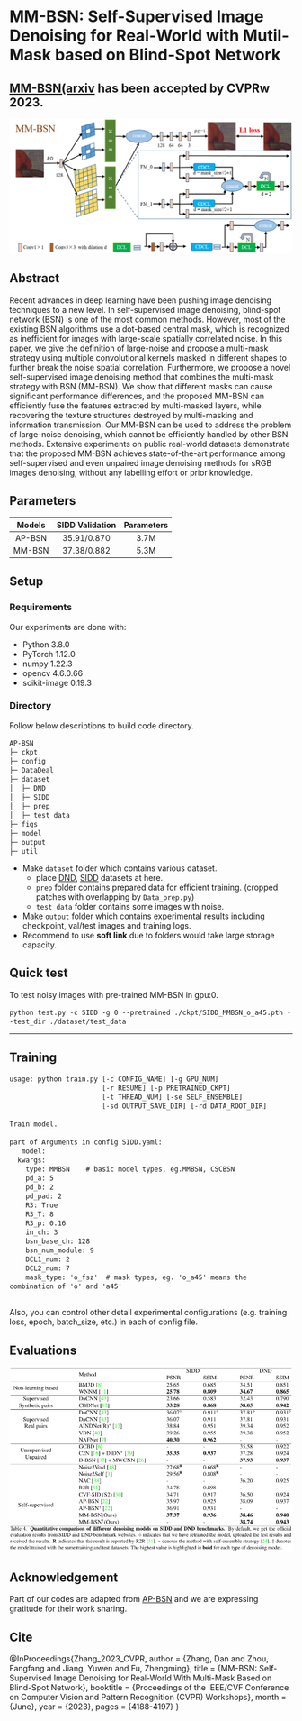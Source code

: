 # MM-BSN: Self-Supervised Image Denoising for Real-World with Mutil-Mask based on Blind-Spot Network
[MM-BSN(arxiv](https://arxiv.org/abs/2304.01598) has been accepted by CVPRw 2023.
---

![masks](./figs/big_f_try2.png)
## Abstract
Recent advances in deep learning have been pushing image denoising techniques to a new level. In self-supervised image denoising, blind-spot network (BSN) is one of the most common methods. However, most of the existing BSN algorithms use a dot-based central mask, which is recognized as inefficient for images with large-scale spatially correlated noise. In this paper, we give the definition of large-noise and propose a multi-mask strategy using multiple convolutional kernels masked in different shapes to further break the noise spatial correlation. Furthermore, we propose a novel self-supervised image denoising method that combines the multi-mask strategy with BSN (MM-BSN). We show that different masks can cause significant performance differences, and the proposed MM-BSN can efficiently fuse the features extracted by multi-masked layers, while recovering the texture structures destroyed by multi-masking and information transmission. Our MM-BSN can be used to address the problem of large-noise denoising, which cannot be efficiently handled by other BSN methods. Extensive experiments on public real-world datasets demonstrate that the proposed MM-BSN achieves state-of-the-art performance among self-supervised and even unpaired image denoising methods for sRGB images denoising, without any labelling effort or prior knowledge.

## Parameters
|   __Models__   |                                         __SIDD Validation__                                         |__Parameters__ |
|:----------:|:-----------------------------------------------------------------------------------------------:|:-------:|
| AP-BSN |                                             35.91/0.870                                             |   3.7M   |
| MM-BSN |                                             37.38/0.882                                             |   5.3M   |

## Setup
### Requirements

Our experiments are done with:

- Python 3.8.0
- PyTorch 1.12.0
- numpy 1.22.3
- opencv 4.6.0.66
- scikit-image 0.19.3

### Directory

Follow below descriptions to build code directory.

```
AP-BSN
├─ ckpt
├─ config
├─ DataDeal
├─ dataset
│  ├─ DND
│  ├─ SIDD
│  ├─ prep
│  ├─ test_data
├─ figs  
├─ model
├─ output
├─ util
```

- Make `dataset` folder which contains various dataset.
  - place [DND](https://noise.visinf.tu-darmstadt.de/), [SIDD](https://www.eecs.yorku.ca/~kamel/sidd/) datasets at here.
  - `prep` folder contains prepared data for efficient training. (cropped patches with overlapping by `Data_prep.py`)
  - `test_data` folder contains some images with noise.
- Make `output` folder which contains experimental results including checkpoint, val/test images and training logs.
- Recommend to use __soft link__ due to folders would take large storage capacity.


## Quick test

To test noisy images with pre-trained MM-BSN in gpu:0.

```
python test.py -c SIDD -g 0 --pretrained ./ckpt/SIDD_MMBSN_o_a45.pth --test_dir ./dataset/test_data
```

---

## Training

```
usage: python train.py [-c CONFIG_NAME] [-g GPU_NUM] 
                       [-r RESUME] [-p PRETRAINED_CKPT] 
                       [-t THREAD_NUM] [-se SELF_ENSEMBLE]
                       [-sd OUTPUT_SAVE_DIR] [-rd DATA_ROOT_DIR]

Train model.

part of Arguments in config SIDD.yaml:  
   model:
  kwargs:
    type: MMBSN    # basic model types, eg.MMBSN, CSCBSN
    pd_a: 5
    pd_b: 2
    pd_pad: 2
    R3: True
    R3_T: 8
    R3_p: 0.16
    in_ch: 3
    bsn_base_ch: 128
    bsn_num_module: 9
    DCL1_num: 2
    DCL2_num: 7
    mask_type: 'o_fsz'  # mask types, eg. 'o_a45' means the combination of 'o' and 'a45'
    
```

Also, you can control other detail experimental configurations (e.g. training loss, epoch, batch_size, etc.) in each of config file.

## Evaluations
![masks](./figs/re.png)


## Acknowledgement
 Part of our codes are adapted from [AP-BSN](https://github.com/wooseoklee4/AP-BSN) and we are expressing gratitude for their work sharing.
 
## Cite
@InProceedings{Zhang_2023_CVPR,
    author    = {Zhang, Dan and Zhou, Fangfang and Jiang, Yuwen and Fu, Zhengming},
    title     = {MM-BSN: Self-Supervised Image Denoising for Real-World With Multi-Mask Based on Blind-Spot Network},
    booktitle = {Proceedings of the IEEE/CVF Conference on Computer Vision and Pattern Recognition (CVPR) Workshops},
    month     = {June},
    year      = {2023},
    pages     = {4188-4197}
}
